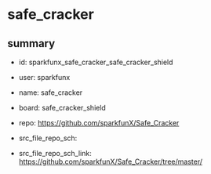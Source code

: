 # safe_cracker
 
## summary 
* id: sparkfunx_safe_cracker_safe_cracker_shield
* user: sparkfunx
* name: safe_cracker
* board: safe_cracker_shield
* repo: https://github.com/sparkfunX/Safe_Cracker



* src_file_repo_sch: 
* src_file_repo_sch_link: https://github.com/sparkfunX/Safe_Cracker/tree/master/






